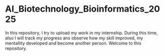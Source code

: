 # AI_Biotechnology_Bioinformatics_2025
In this repository, I try to upload my work in my internship. During this time, also I will track my progress ans observe how my skill improved, my mentallity developed and become another person.
Welcome to this repository.
